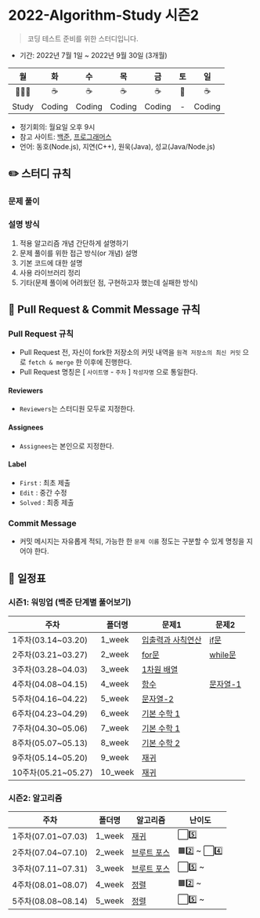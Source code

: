 # 2022-Algorithm-Study 시즌2

> 코딩 테스트 준비를 위한 스터디입니다.

- 기간: 2022년 7월 1일 ~ 2022년 9월 30일 (3개월)

|  월   |   화   |   수   |   목   |   금   | 토  |   일   |
| :---: | :----: | :----: | :----: | :----: | :-: | :----: |
|  👨🏻‍💻   |  ☕️   |  ☕️   |  ☕️   |  ☕️   | 🎲  |  ☕️   |
| Study | Coding | Coding | Coding | Coding |  -  | Coding |

- 정기회의: 월요일 오후 9시
- 참고 사이트: [백준](https://www.acmicpc.net/), [프로그래머스](https://programmers.co.kr/)
- 언어: 동호(Node.js), 지연(C++), 원욱(Java), 성교(Java/Node.js)

## ✏️ 스터디 규칙

### 문제 풀이

### 설명 방식

1. 적용 알고리즘 개념 간단하게 설명하기
2. 문제 풀이를 위한 접근 방식(or 개념) 설명
3. 기본 코드에 대한 설명
4. 사용 라이브러리 정리
5. 기타(문제 풀이에 어려웠던 점, 구현하고자 했는데 실패한 방식)

## **🧲 Pull Request & Commit Message 규칙**

### Pull Request 규칙

- Pull Request 전, 자신이 fork한 저장소의 커밋 내역을 `원격 저장소의 최신 커밋` 으로 `fetch & merge` 한 이후에 진행한다.
- Pull Request 명칭은 [ `사이트명` - `주차` ] `작성자명` 으로 통일한다.

#### Reviewers

- `Reviewers`는 스터디원 모두로 지정한다.

#### Assignees

- `Assignees`는 본인으로 지정한다.

#### Label

- `First` : 최초 제출
- `Edit` : 중간 수정
- `Solved` : 최종 제출

### Commit Message

- 커밋 메시지는 자유롭게 적되, 가능한 한 `문제 이름` 정도는 구분할 수 있게 명칭을 지어야 한다.

## 📅 일정표

### 시즌1: 워밍업 (백준 단계별 풀어보기)

| 주차                | 폴더명  | 문제1                                               | 문제2                                      |
| ------------------- | ------- | --------------------------------------------------- | ------------------------------------------ |
| 1주차(03.14~03.20)  | 1_week  | [입출력과 사칙연산](https://www.acmicpc.net/step/1) | [if문](https://www.acmicpc.net/step/4)     |
| 2주차(03.21~03.27)  | 2_week  | [for문](https://www.acmicpc.net/step/3)             | [while문](https://www.acmicpc.net/step/3)  |
| 3주차(03.28~04.03)  | 3_week  | [1차원 배열](https://www.acmicpc.net/step/6)        |
| 4주차(04.08~04.15)  | 4_week  | [함수](https://www.acmicpc.net/step/5)              | [문자열-1](https://www.acmicpc.net/step/7) |
| 5주차(04.16~04.22)  | 5_week  | [문자열-2](https://www.acmicpc.net/step/7)          |
| 6주차(04.23~04.29)  | 6_week  | [기본 수학 1](https://www.acmicpc.net/step/8)       |
| 7주차(04.30~05.06)  | 7_week  | [기본 수학 1](https://www.acmicpc.net/step/8)       |
| 8주차(05.07~05.13)  | 8_week  | [기본 수학 2](https://www.acmicpc.net/step/10)      |
| 9주차(05.14~05.20)  | 9_week  | [재귀](https://www.acmicpc.net/step/19)             |
| 10주차(05.21~05.27) | 10_week | [재귀](https://www.acmicpc.net/step/19)             |

### 시즌2: 알고리즘

| 주차               | 폴더명 | 알고리즘                                | 난이도 |
| ------------------ | ------ | --------------------------------------- | ------ |
| 1주차(07.01~07.03) | 1_week | [재귀](https://www.acmicpc.net/step/19) | ⬜️5️⃣  |
| 2주차(07.04~07.10) | 2_week | [브루트 포스](https://www.acmicpc.net/step/22) | 🟫2️⃣ ~ ⬜️4️⃣ |
| 3주차(07.11~07.31) | 3_week | [브루트 포스](https://www.acmicpc.net/step/22) | ⬜️5️⃣ ~ |
| 4주차(08.01~08.07) | 4_week | [정렬](https://www.acmicpc.net/step/9) | 🟫2️⃣ ~ |
| 5주차(08.08~08.14) | 5_week | [정렬](https://www.acmicpc.net/step/9) | ⬜️5️⃣ ~ |
